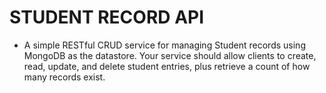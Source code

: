 # STUDENT RECORD API

- A simple RESTful CRUD service for managing Student records using MongoDB as the datastore. Your service should allow clients to create, read, update, and delete student entries, plus retrieve a count of how many records exist.


